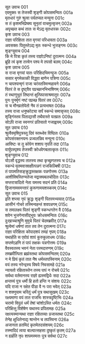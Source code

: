 सूत उवाच	001  
एवमुक्तः स तेजस्वी शृङ्गी कोपसमन्वितः	001a  
मृतधारं गुरुं श्रुत्वा पर्यतप्यत मन्युना	001c  
स तं कृशमभिप्रेष्क्य सूनृतां वाचमुत्सृजन्	002a  
अपृच्छत कथं तातः स मेऽद्य मृतधारकः	002c  
कृश उवाच	003  
राज्ञा परिक्षिता तात मृगयां परिधावता	003a  
अवसक्तः पितुस्तेऽद्य मृतः स्कन्धे भुजङ्गमः	003c  
शृङ्ग्युवाच	004  
किं मे पित्रा कृतं तस्य राज्ञोऽनिष्टं दुरात्मनः	004a  
ब्रूहि त्वं कृश तत्त्वेन पश्य मे तपसो बलम्	004c  
कृश उवाच	005  
स राजा मृगयां यातः परिक्षिदभिमन्युजः	005a  
ससार मृगमेकाकी विद्ध्वा बाणेन पत्रिणा	005c  
न चापश्यन्मृगं राजा चरंस्तस्मिन्महावने	006a  
पितरं ते स दृष्ट्वैव पप्रच्छानभिभाषिणम्	006c  
तं स्थाणुभूतं तिष्ठन्तं क्षुत्पिपासाश्रमातुरः	007a  
पुनः पुनर्मृगं नष्टं पप्रच्छ पितरं तव	007c  
स च मौनव्रतोपेतो नैव तं प्रत्यभाषत	008a  
तस्य राजा धनुष्कोट्या सर्पं स्कन्धे समासृजत्	008c  
शृङ्गिंस्तव पिताद्यासौ तथैवास्ते यतव्रतः	009a  
सोऽपि राजा स्वनगरं प्रतियातो गजाह्वयम्	009c  
सूत उवाच	010  
श्रुत्वैवमृषिपुत्रस्तु दिवं स्तब्ध्वेव विष्ठितः	010a  
कोपसंरक्तनयनः प्रज्वलन्निव मन्युना	010c  
आविष्टः स तु कोपेन शशाप नृपतिं तदा	011a  
वार्युपस्पृश्य तेजस्वी क्रोधवेगबलात्कृतः	011c  
शृङ्ग्युवाच	012  
योऽसौ वृद्धस्य तातस्य तथा कृच्छ्रगतस्य च	012a  
स्कन्धे मृतमवास्राक्षीत्पन्नगं राजकिल्बिषी	012c  
तं पापमतिसङ्क्रुद्धस्तक्षकः पन्नगोत्तमः	013a  
आशीविषस्तिग्मतेजा मद्वाक्यबलचोदितः	013c  
सप्तरात्रादितो नेता यमस्य सदनं प्रति	014a  
द्विजानामवमन्तारं कुरूणामयशस्करम्	014c  
सूत उवाच	015  
इति शप्त्वा नृपं क्रुद्धः शृङ्गी पितरमभ्ययात्	015a  
आसीनं गोचरे तस्मिन्वहन्तं शवपन्नगम्	015c  
स तमालक्ष्य पितरं शृङ्गी स्कन्धगतेन वै	016a  
शवेन भुजगेनासीद्भूयः क्रोधसमन्वितः	016c  
दुःखाच्चाश्रूणि मुमुचे पितरं चेदमब्रवीत्	017a  
श्रुत्वेमां धर्षणां तात तव तेन दुरात्मना	017c  
राज्ञा परिक्षिता कोपादशपं तमहं नृपम्	018a  
यथार्हति स एवोग्रं शापं कुरुकुलाधमः	018c  
सप्तमेऽहनि तं पापं तक्षकः पन्नगोत्तमः	019a  
वैवस्वतस्य भवनं नेता परमदारुणम्	019c  
तमब्रवीत्पिता ब्रह्मंस्तथा कोपसमन्वितम्	020a  
न मे प्रियं कृतं तात नैष धर्मस्तपस्विनाम्	020c  
वयं तस्य नरेन्द्रस्य विषये निवसामहे	021a  
न्यायतो रक्षितास्तेन तस्य पापं न रोचये	021c  
सर्वथा वर्तमानस्य राज्ञो ह्यस्मद्विधैः सदा	022a  
क्षन्तव्यं पुत्र धर्मो हि हतो हन्ति न संशयः	022c  
यदि राजा न रक्षेत पीडा वै नः परा भवेत्	023a  
न शक्नुयाम चरितुं धर्मं पुत्र यथासुखम्	023c  
रक्ष्यमाणा वयं तात राजभिः शास्त्रदृष्टिभिः	024a  
चरामो विपुलं धर्मं तेषां चांशोऽस्ति धर्मतः	024c  
परिक्षित्तु विशेषेण यथास्य प्रपितामहः	025a  
रक्षत्यस्मान्यथा राज्ञा रक्षितव्याः प्रजास्तथा	025c  
तेनेह क्षुधितेनाद्य श्रान्तेन च तपस्विना	026a  
अजानता व्रतमिदं कृतमेतदसंशयम्	026c  
तस्मादिदं त्वया बाल्यात्सहसा दुष्कृतं कृतम्	027a  
न ह्यर्हति नृपः शापमस्मत्तः पुत्र सर्वथा	027c  
